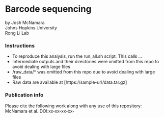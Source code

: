 # Barcode sequencing
by Josh McNamara  
Johns Hopkins University  
Rong Li Lab  

### Instructions
- To reproduce this analysis, run the run_all.sh script. This calls ...
- Intermediate outputs and their directories were omitted from this repo to avoid dealing with large files
- /raw_data/* was omitted from this repo due to avoid dealing with large files
- Raw data are available at [https://sample-url/data.tar.gz]

### Publication info
Please cite the following work along with any use of this repository:
McNamara et al.
DOI:xx-xx-xx-xx-
